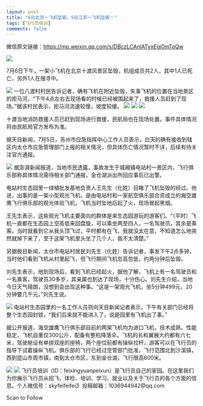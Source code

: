 ```yaml
---
layout: post
title: "6日北京一飞机坠毁，5日江苏一飞机坠毁！"
tags: [飞行员培训]
comments: false
---
```




微信原文链接：https://mp.weixin.qq.com/s/DBczLCAnlATyxEgj0mTqQw



<img src="https://raw.githubusercontent.com/UrlSaveBot/urlsavebot.github.io/master/_images/2022/7/7/27f7d329-46e0-4f8f-9dee-2d08e884579a.jpeg"/>


7月6日下午，一架小飞机在北京十渡风景区坠毁，机组成员共2人，其中1人已死亡，另外1人在搜寻中。





<img src="https://raw.githubusercontent.com/UrlSaveBot/urlsavebot.github.io/master/_images/2022/7/7/0a5b4ff1-34f7-4692-8e1a-e00f98e549c8.jpeg"/>
一位八渡村村民告诉记者，确有飞机在附近坠毁，失事飞机的位置在当地景区的拒马河，“下午4点左右去现场看的时候已经被围起来了，救援人员赶到了现场。”据该村民表示，拒马河流速较慢，坡度较缓。



<img src="https://raw.githubusercontent.com/UrlSaveBot/urlsavebot.github.io/master/_images/2022/7/7/85f95e8c-a561-4dd6-a21e-20d8c9e97356.jpeg"/>


<img src="https://raw.githubusercontent.com/UrlSaveBot/urlsavebot.github.io/master/_images/2022/7/7/385878c3-448d-4cc8-9117-f7559dee138b.jpeg"/>


<img src="https://raw.githubusercontent.com/UrlSaveBot/urlsavebot.github.io/master/_images/2022/7/7/3d89713d-4cd6-4009-9ec7-8284b8053961.jpeg"/>


十渡当地消防救援人员已赶到现场进行救援，民航局也在现场处置。事件具体情况将由民航局官方发布为准。



据天目新闻，7月5日，苏州市应急指挥中心工作人员表示，白天的确有接收到辖区内太仓市应急管理部门上报的相关情况，但具体伤亡情况暂时不详，后续有待关注官方通报。



<img src="https://raw.githubusercontent.com/UrlSaveBot/urlsavebot.github.io/master/_images/2022/7/7/2284f72c-2cc3-4725-a27f-cd6b63905978.jpeg"/>
据澎湃新闻报道，当地市民透露，事故发生于城厢镇电站村一景区内，飞行俱乐部称具体情况需待相关部门通报，金仓湖派出所回应事后已出警。

电站村生态园里一绿植批发基地负责人王先生（化姓）目睹了飞机坠毁的经过。他说，出事的是一架小型观光飞机，是由电站村和一家航空俱乐部合资成立的海空雄鹰飞行俱乐部的观光体验飞机，飞机当时坠地后起了火，现场冒起黑烟。

王先生表示，这些观光飞机主要面向的群体是来生态园游玩的游客们。“（平时）飞机一直都在生态园上空高低来回盘旋，可以乘坐两至四人，一名驾驶员，其余是乘客。当时就看到它从我头顶飞过，平时都有在飞，我就没太在意，不知道怎么地突然就掉下来了，至于这架飞机里头坐了几个人，我不太清楚。”

另据极目新闻，太仓市电站村居民刘先生（化姓）告诉记者，事发下午2点多钟，当时他们看到飞机从村里起飞，但飞行期间飞机忽高忽低，约两分钟后坠毁。

刘先生表示，他到现场后，看到飞机已经起火，据他了解，飞机上有一名驾驶员和一名乘客，驾驶员30多岁，其亲属也到达了现场，十分伤心。刘先生介绍，当地今日天气晴朗，没想到会出现这种事。“这是一架观光飞机，坐5分钟499元，20分钟要几千元。”刘先生说。



<img src="https://raw.githubusercontent.com/UrlSaveBot/urlsavebot.github.io/master/_images/2022/7/7/ca34cb9e-5b1e-456b-b0bf-6477ee0c3dec.jpeg"/>
电站村生态园里的一名工作人员则向天目新闻记者表示，下午有关部门已经将整个生态园封锁，“我们后来就不能进入了，说是园里有飞机出了事。”

据公开报道，海空雄鹰飞行俱乐部目前的两架飞机均为进口飞机，技术成熟、性能稳定，飞机自重仅300公斤，配备有整机降落伞。飞机的长和翼展大约都有六七米，驾驶舱设有单排双座的座椅，两个座位前都有操纵拉杆，游客可以在飞行员的指导下试着操纵飞机。俱乐部的飞行已经过空管部门批准，飞行范围北到沙溪镇，西到昆山市周市镇，南到太仓市区，东到金仓湖，飞行限高600米。



<img src="https://raw.githubusercontent.com/UrlSaveBot/urlsavebot.github.io/master/_images/2022/7/7/80299ca1-769f-479e-ad89-0116bca0984d.jpeg"/>


<img src="https://raw.githubusercontent.com/UrlSaveBot/urlsavebot.github.io/master/_images/2022/7/7/6f0f7d07-bb0c-45b8-ab3e-87a5e06cbef0.jpeg"/>
飞行员培训（ID：feixingyuanpeixun）是飞行员自己的家园。在这里我们为你展示飞行员从招飞、体检、培训、学习、就业以及关于飞行员的各个方面的信息。个人微信号：skyfeifeifei3  投稿邮箱：1036944942@qq.com



Scan to Follow

